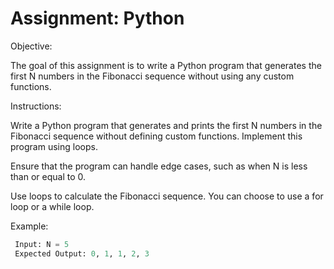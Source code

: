 # Assignment: Python

Objective:

The goal of this assignment is to write a Python program that generates the first N numbers in the Fibonacci sequence without using any custom functions.


Instructions:

Write a Python program that generates and prints the first N numbers in the Fibonacci sequence without defining custom functions. Implement this program using loops.

Ensure that the program can handle edge cases, such as when N is less than or equal to 0.

Use loops to calculate the Fibonacci sequence. You can choose to use a for loop or a while loop.

Example:
```python
 Input: N = 5
 Expected Output: 0, 1, 1, 2, 3
```
